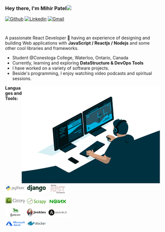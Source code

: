 ### Hey there, I'm Mihir Patel<img src="https://media.giphy.com/media/hvRJCLFzcasrR4ia7z/giphy.gif" width="25px">

[![Github](https://img.shields.io/badge/-Github-000?style=flat&logo=Github&logoColor=white)](https://github.com/Mihiirr)
[![Linkedin](https://img.shields.io/badge/-LinkedIn-blue?style=flat&logo=Linkedin&logoColor=white)](https://www.linkedin.com/in/mihir-patel-01b601195)
[![Gmail](https://img.shields.io/badge/-Gmail-c14438?style=flat&logo=Gmail&logoColor=white)](mailto:patelmihir2626@gmail.com)

<br />

A passionate React Developer 🚀 having an experience of designing and building Web applications with **JavaScript / Reactjs / Nodejs** and some other cool libraries and frameworks.

- Student @Conestoga College, Waterloo, Ontario, Canada
- Currently, learning and exploring **DataStructure & DevOps Tools**
- I have worked on a variety of software projects.
- Beside's programming, I enjoy watching video podcasts and spiritual sessions.

<img align="right" alt="GIF" src="https://github.com/Mihiirr/Mihiirr/blob/main/images/code.gif?raw=true" width="450" height="320" />

**Languages and Tools:**

<p>
  
  <code><img width="13%" src="./images/python-ar21.svg"></code>
  <code><img width="13%" src="./images/djangoproject-ar21.svg"></code>
  <code><img width="13%" src="./images/djang-rest-framework-logo.webp"></code>
  <br />
  <code><img width="13%" src="./images/celery.png"></code>
  <code><img width="13%" src="./images/scrapy1.png"></code>
  <code><img width="13%" src="./images/nginx-ar21.svg"></code>
  <br />
  <code><img width="13%" src="./images/gunicorn-ar21.svg"></code>
  <code><img width="13%" src="./images/jenkins-ar21.svg"></code>
  <code><img width="13%" src="./images/ansible-ar21.svg"></code>
  <br />
  <code><img width="13%" src="./images/microsoft_azure-ar21.svg"></code>
  <code><img width="13%" src="./images/docker-ar21.svg"></code>
  <br />
 
</p>
